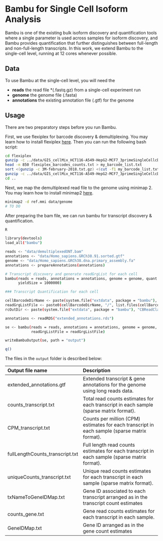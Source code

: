 # **Bambu for Single Cell Isoform Analysis**

Bambu is one of the existing bulk isoform discovery and quantification tools where a single parameter is used across samples for isoform discovery, and Bambu provides quantification that further distinguishes between full-length and non-full-length transcripts. In this work, we extend Bambu to the single-cell level, running at 12 cores whenever possible. 

## **Data** 

To use Bambu at the single-cell level, you will need the 

- **reads** the read file *(.fastq.gz) from a single-cell experiment run
- **genome** the genome file (.fasta)
- **annotations** the existing annotation file (.gtf) for the genome

## **Usage**

There are two preparatory steps before you run Bambu.

First, we use flexiplex for barcode discovery & demultiplexing. You may learn how to install flexiplex [here](https://davidsongroup.github.io/flexiplex/). Then you can run the following bash script: 

``` bash
cd flexiplex
gunzip -c ../data/GIS_cellMix_HCT116-A549-HepG2-MCF7_3primeSingleCellcDNA_Rep1_Run1.fastq.gz | ./flexiplex -p 12 -f 0
head -n 850 flexiplex_barcodes_counts.txt > my_barcode_list.txt
sort <(gunzip -c 3M-february-2018.txt.gz) <(cut -f1 my_barcode_list.txt) | uniq -d > my_filtered_barcode_list.txt
gunzip -c ../data/GIS_cellMix_HCT116-A549-HepG2-MCF7_3primeSingleCellcDNA_Rep1_Run1.fastq.gz | ./flexiplex -p 12 -k my_filtered_barcode_list.txt | gzip > ../data/new_GIS_cellMix_HCT116-A549-HepG2-MCF7_3primeSingleCellcDNA_Rep1_Run1.fastq.gz
cd ..
```
Next, we map the demultiplexed read file to the genome using minimap 2. You may learn how to install minimap2 [here](https://github.com/lh3/minimap2). 

``` bash
minimap2 -d ref.mmi data/genome
# TO DO 
```
After preparing the bam file, we can run bambu for transcript discovery & quantification. 

``` bash
R

library(devtools)
load_all("bambu")

reads <- "data/demultiplexedONT.bam"
annotations <- "data/Homo_sapiens.GRCh38.91.sorted.gtf"
genome <- "data/Homo_sapiens.GRCh38.dna.primary_assembly.fa"
annotations <- prepareAnnotations(annotations)

# Transcript discovery and generate readGrgList for each cell
bambu(reads = reads, annotations = annotations, genome = genome, quant = FALSE, demultiplexed = TRUE,NDR = 1,  
      yieldSize = 1000000)

### Transcript Quantification for each cell

cellBarcodeDirName <- paste(system.file("extdata", package = "bambu"), "CB", sep = "/")
readGrgListFile <- paste0(cellBarcodeDirName, "/", list.files(cellBarcodeDirName))
rcOutDir <- paste(system.file("extdata", package = "bambu"), "CBReadClass", sep = "/")

annotations <- readRDS("extended_annotations.rds")

se <- bambu(reads = reads, annotations = annotations, genome = genome, ncore = 4, discovery = FALSE, rcOutDir = rcOutDir, 
            readGrgListFile = readGrgListFile)

writeBambuOutput(se, path = "output")

q()
```
The files in the `output` folder is described below:

| Output file name                | Description                                                             |
|:----------------------------|:------------------------------------------|
| extended_annotations.gtf        | Extended transcript & gene annotations for the genome using long reads data.        |
| counts_transcript.txt           | Total read counts estimates for each transcript in each sample (sparse matrix format).        |
| CPM_transcript.txt              | Counts per million (CPM) estimates for each transcript in each sample (sparse matrix format). |
| fullLengthCounts_transcript.txt | Full length read counts estimates for each transcript in each sample (sparse matrix format).  |
| uniqueCounts_transcript.txt                | Unique read counts estimates for each transcript in each sample (sparse matrix format).       |
| txNameToGeneIDMap.txt                 | Gene ID associated to each transcript arranged as in the transcript count estimates          |
| counts_gene.txt                 | Gene read counts estimates for each transcript in each sample.         |
| GeneIDMap.txt                 | Gene ID arranged as in the gene count estimates          |
